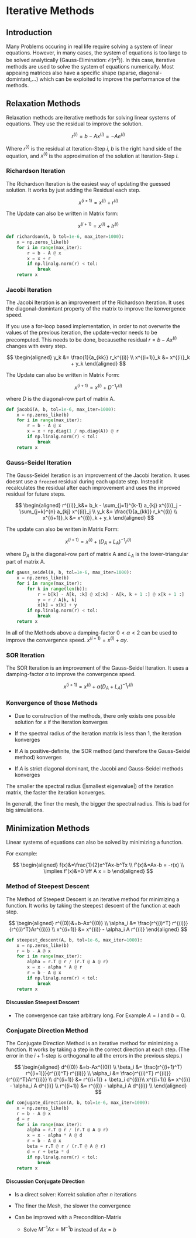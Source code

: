 # Iterative Methods

## Introduction

Many Problems occuring in real life require solving a system of linear equations. However, in many cases, the system of equations is too large to be solved analytically (Gauss-Elimination: $\mathcal{O}(n^3)$). In this case, iterative methods are used to solve the system of equations numerically.
Most appeaing matrices also have a specific shape (sparse, diagonal-domintant,...) which can be exploited to improve the performance of the methods.

## Relaxation Methods

Relaxation methods are iterative methods for solving linear systems of equations. They use the residual to improve the solution.

$$
r^{(i)} = b - A x^{(i)} = -A e^{(i)}
$$

Where $r^{(i)}$ is the residual at Iteration-Step $i$, $b$ is the right hand side of the equation, and $x^{(i)}$ is the approximation of the solution at Iteration-Step $i$.

### Richardson Iteration

The Richardson Iteration is the easiest way of updating the guessed solution. It works by just adding the Residual each step.

$$
x^ {(i+1)} = x^{(i)} + r^{(i)}
$$

The Update can also be written in Matrix form:

$$
x^ {(i+1)} = x^{(i)} + I r^{(i)}
$$

```python
def richardson(A, b tol=1e-6, max_iter=1000):
    x = np.zeros_like(b)
    for i in range(max_iter):
        r = b - A @ x
        x = x + r
        if np.linalg.norm(r) < tol:
            break
    return x
```

### Jacobi Iteration

The Jacobi Iteration is an improvement of the Richardson Iteration. It uses the diagonal-domintant property of the matrix to improve the konvergence speed.

If you use a for-loop based implementation, in order to not overwrite the values of the previous iteration, the update-vector needs to be precomputed. This needs to be done, becausethe residual $r=b-Ax^{(i)}$ changes with every step.

$$
\begin{aligned}
y_k &= \frac{1}{a_{kk}} r_k^{(i)} \\
x^{(i+1)}_k &= x^{(i)}_k + y_k
\end{aligned}
$$

The Update can also be written in Matrix Form:

$$
x^{(i+1)} = x^{(i)} + D^{-1} r^{(i)}
$$

where $D$ is the diagonal-row part of matrix A.

```python
def jacobi(A, b, tol=1e-6, max_iter=1000):
    x = np.zeros_like(b)
    for i in range(max_iter):
        r = b - A @ x
        x = x + np.diag(1 / np.diag(A)) @ r
        if np.linalg.norm(r) < tol:
            break
    return x
```

### Gauss-Seidel Iteration

The Gauss-Seidel Iteration is an improvement of the Jacobi Iteration. It uses doesnt use a `freezed` residual during each update step. Instead it
recalculates the residual after each improvement and uses the improved residual for future steps.

$$
\begin{aligned}
r^{(i)}_k&= b_k - \sum_{j=1}^{k-1} a_{kj} x^{(i)}_j - \sum_{j=k}^{n} a_{kj} x^{(i)}_j \\
y_k &= \frac{1}{a_{kk}} r_k^{(i)} \\
x^{(i+1)}_k &= x^{(i)}_k + y_k
\end{aligned}
$$

The update can also be written in Matrix Form:

$$
x^{(i+1)} = x^{(i)} + (D_A+L_A)^{-1} r^{(i)}
$$

where $D_A$ is the diagonal-row part of matrix A and $L_A$ is the lower-triangular part of matrix A.

```python
def gauss_seidel(A, b, tol=1e-6, max_iter=1000):
    x = np.zeros_like(b)
    for i in range(max_iter):
        for k in range(len(b)):
            r = b[k] - A[k, :k] @ x[:k] - A[k, k + 1 :] @ x[k + 1 :]
            y = r / A[k, k]
            x[k] = x[k] + y
        if np.linalg.norm(r) < tol:
            break
    return x
```

In all of the Methods above a damping-factor $0< \alpha < 2$ can be used to improve the convergence speed. $x^{(i+1)} = x^{(i)} + \alpha y$.

### SOR Iteration

The SOR Iteration is an improvement of the Gauss-Seidel Iteration. It uses a damping-factor $\alpha$ to improve the convergence speed.

$$
x^{(i+1)} = x^{(i)} + \alpha (D_A+L_A)^{-1} r^{(i)}
$$

### Konvergence of those Methods

- Due to construction of the methods, there only exists one possible
solution for $x$ if the iteration konverges

- If the spectral radius of the iteration matrix is less than 1, the
  iteration konverges

- If $A$ is positive-definite, the SOR method (and therefore the Gauss-Seidel method) konverges

- If $A$ is strict diagonal dominant, the Jacobi and Gauss-Seidel methods konverges

The smaller the spectral radius ($|\text{smallest eigenvalue}|$) of the iteration matrix, the faster the iteration konverges.

In generall, the finer the mesh, the bigger the spectral radius. This is bad for big simulations.

## Minimization Methods

Linear systems of equations can also be solved by minimizing a function.

For example:

$$
\begin{aligned}
f(x)&=\frac{1}{2}x^TAx-b^Tx \\
f'(x)&=Ax-b = -r(x) \\
\implies f'(x)&=0 \iff A x = b
\end{aligned}
$$

### Method of Steepest Descent

The Method of Steepest Descent is an iterative method for minimizing a function. It works by taking the steepest descent of the function at each step.

$$
\begin{aligned}
r^{(0)}&=b-Ax^{(0)} \\
\alpha_i  &= \frac{r^{(i)^T} r^{(i)}}{r^{(i)^T}Ar^{(i)}} \\
x^{(i+1)} &= x^{(i)} - \alpha_i A r^{(i)}
\end{aligned}
$$

```python
def steepest_descent(A, b, tol=1e-6, max_iter=1000):
    x = np.zeros_like(b)
    r = b - A @ x
    for i in range(max_iter):
        alpha = r.T @ r / (r.T @ A @ r)
        x = x - alpha * A @ r
        r = b - A @ x
        if np.linalg.norm(r) < tol:
            break
    return x
```

#### Discussion Steepest Descent

- The convergence can take arbitrary long. For Example $A=I$ and $b=0$.

### Conjugate Direction Method

The Conjugate Direction Method is an iterative method for minimizing a function. It works by taking a step in the correct direction at each step. (The error in the $i+1$-step is orthogonal to all the errors in the previous steps.)

$$
\begin{aligned}
d^{(0)} &=b-Ax^{(0)} \\
\beta_i &= \frac{r^{(i+1)^T} r^{(i+1)}}{r^{(i)^T} r^{(i)}} \\
\alpha_i  &= \frac{r^{(i)^T} r^{(i)}}{r^{(i)^T}Ar^{(i)}} \\
d^{(i+1)} &= r^{(i+1)} + \beta_i d^{(i)}\\
x^{(i+1)} &= x^{(i)} - \alpha_i A d^{(i)} \\
r^{(i+1)} &= r^{(i)} - \alpha_i A d^{(i)} \\
\end{aligned}
$$

```python
def conjugate_direction(A, b, tol=1e-6, max_iter=1000):
    x = np.zeros_like(b)
    r = b - A @ x
    d = r
    for i in range(max_iter):
        alpha = r.T @ r / (r.T @ A @ r)
        x = x - alpha * A @ d
        r = b - A @ x
        beta = r.T @ r / (r.T @ A @ r)
        d = r + beta * d
        if np.linalg.norm(r) < tol:
            break
    return x
```

#### Discussion Conjugate Direction

- Is a direct solver: Korrekt solution after $n$ iterations

- The finer the Mesh, the slower the convergence

- Can be improved with a Precondition-Matrix
  - Solve $M^{-1} A x = M^{-1} b$ instead of $A x = b$
